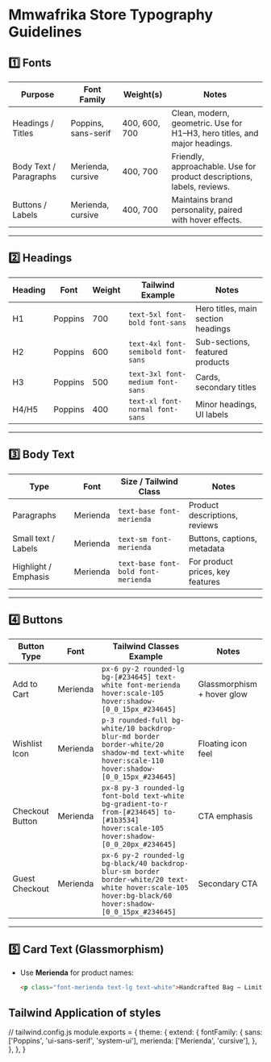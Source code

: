 # Mmwafrika Store Typography Guidelines

## 1️⃣ Fonts

| Purpose                 | Font Family           | Weight(s)        | Notes |
|-------------------------|---------------------|-----------------|------|
| Headings / Titles        | Poppins, sans-serif  | 400, 600, 700   | Clean, modern, geometric. Use for H1–H3, hero titles, and major headings. |
| Body Text / Paragraphs   | Merienda, cursive    | 400, 700        | Friendly, approachable. Use for product descriptions, labels, reviews. |
| Buttons / Labels         | Merienda, cursive    | 400, 700        | Maintains brand personality, paired with hover effects. |

---

## 2️⃣ Headings

| Heading | Font | Weight | Tailwind Example | Notes |
|---------|------|--------|-----------------|------|
| H1      | Poppins | 700 | `text-5xl font-bold font-sans` | Hero titles, main section headings |
| H2      | Poppins | 600 | `text-4xl font-semibold font-sans` | Sub-sections, featured products |
| H3      | Poppins | 500 | `text-3xl font-medium font-sans` | Cards, secondary titles |
| H4/H5   | Poppins | 400 | `text-xl font-normal font-sans` | Minor headings, UI labels |

---

## 3️⃣ Body Text

| Type               | Font      | Size / Tailwind Class           | Notes |
|-------------------|-----------|-------------------------------|------|
| Paragraphs         | Merienda  | `text-base font-merienda`     | Product descriptions, reviews |
| Small text / Labels | Merienda  | `text-sm font-merienda`       | Buttons, captions, metadata |
| Highlight / Emphasis | Merienda| `text-base font-bold font-merienda` | For product prices, key features |

---

## 4️⃣ Buttons

| Button Type        | Font        | Tailwind Classes Example | Notes |
|-------------------|------------|------------------------|------|
| Add to Cart        | Merienda   | `px-6 py-2 rounded-lg bg-[#234645] text-white font-merienda hover:scale-105 hover:shadow-[0_0_15px_#234645]` | Glassmorphism + hover glow |
| Wishlist Icon      | Merienda   | `p-3 rounded-full bg-white/10 backdrop-blur-md border border-white/20 shadow-md text-white hover:scale-110 hover:shadow-[0_0_15px_#234645]` | Floating icon feel |
| Checkout Button    | Merienda   | `px-8 py-3 rounded-lg font-bold text-white bg-gradient-to-r from-[#234645] to-[#1b3534] hover:scale-105 hover:shadow-[0_0_20px_#234645]` | CTA emphasis |
| Guest Checkout     | Merienda   | `px-6 py-2 rounded-lg bg-black/40 backdrop-blur-sm border border-white/20 text-white hover:scale-105 hover:bg-black/60 hover:shadow-[0_0_15px_#234645]` | Secondary CTA |

---

## 5️⃣ Card Text (Glassmorphism)

- Use **Merienda** for product names:  
  ```html
  <p class="font-merienda text-lg text-white">Handcrafted Bag — Limited Edition</p>

## Tailwind Application of styles

// tailwind.config.js
module.exports = {
  theme: {
    extend: {
      fontFamily: {
        sans: ['Poppins', 'ui-sans-serif', 'system-ui'],
        merienda: ['Merienda', 'cursive'],
      },
    },
  },
}